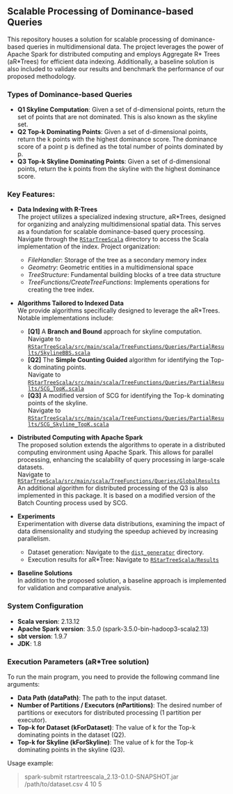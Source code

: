 ## Scalable Processing of Dominance-based Queries

This repository houses a solution for scalable processing of dominance-based queries in multidimensional data. 
The project leverages the power of Apache Spark for distributed computing and employs Aggregate R* Trees (aR*Trees) for efficient data indexing. 
Additionally, a baseline solution is also included to validate our results and benchmark the performance of our proposed methodology.


### Types of Dominance-based Queries
* __Q1 Skyline Computation__: Given a set of d-dimensional points, return the set of points that are not dominated. This is also
  known as the skyline set.
* __Q2 Top-k Dominating Points__: Given a set of d-dimensional points, return the k points with the highest dominance score. The
  dominance score of a point p is defined as the total number of points dominated by p.
* __Q3 Top-k Skyline Dominating Points__: Given a set of d-dimensional points, return the k points from the skyline with the highest dominance
  score.


### Key Features:

* __Data Indexing with R-Trees__<br> The project utilizes a specialized indexing structure, aR*Trees, designed for organizing and analyzing multidimensional spatial data. This serves as a foundation for scalable dominance-based query processing.
    <br> Navigate through the [```RStarTreeScala```](https://github.com/ChristinaK97/BigDataSpark/tree/dev_branch/RStarTreeScala) directory to access the Scala implementation of the index. Project organization:
    - *FileHandler*: Storage of the tree as a secondary memory index
    - *Geometry*: Geometric entities in a multidimensional space
    - *TreeStructure*: Fundamental building blocks of a tree data structure
    - *TreeFunctions/CreateTreeFunctions*: Implements operations for creating the tree index.


* __Algorithms Tailored to Indexed Data__<br> We provide algorithms specifically designed to leverage the aR*Trees. Notable implementations include:
  - __[Q1]__ A __Branch and Bound__ approach for skyline computation. <br>
    Navigate to [```RStarTreeScala/src/main/scala/TreeFunctions/Queries/PartialResults/SkylineBBS.scala```](https://github.com/ChristinaK97/BigDataSpark/blob/dev_branch/RStarTreeScala/src/main/scala/TreeFunctions/Queries/PartialResults/SkylineBBS.scala)
  - __[Q2]__ The __Simple Counting Guided__ algorithm for identifying the Top-k dominating points. <br>
    Navigate to [```RStarTreeScala/src/main/scala/TreeFunctions/Queries/PartialResults/SCG_TopK.scala```](https://github.com/ChristinaK97/BigDataSpark/blob/dev_branch/RStarTreeScala/src/main/scala/TreeFunctions/Queries/PartialResults/SCG_TopK.scala)
  - __[Q3]__ A modified version of SCG for identifying the Top-k dominating points of the skyline. <br>
    Navigate to [```RStarTreeScala/src/main/scala/TreeFunctions/Queries/PartialResults/SCG_Skyline_TopK.scala```](https://github.com/ChristinaK97/BigDataSpark/blob/dev_branch/RStarTreeScala/src/main/scala/TreeFunctions/Queries/PartialResults/SCG_Skyline_TopK.scala)


* __Distributed Computing with Apache Spark__<br> The proposed solution extends the algorithms to operate in a distributed computing environment using Apache Spark. This allows for parallel processing, enhancing the scalability of query processing in large-scale datasets.
    <br>Navigate to [```RStarTreeScala/src/main/scala/TreeFunctions/Queries/GlobalResults```](https://github.com/ChristinaK97/BigDataSpark/tree/dev_branch/RStarTreeScala/src/main/scala/TreeFunctions/Queries/GlobalResults)
    <br>An additional algorithm for distributed processing of the Q3 is also implemented in this package. 
    It is based on a modified version of the Batch Counting process used by SCG.  


* __Experiments__<br> Experimentation with diverse data distributions, examining the impact of data dimensionality and studying the speedup achieved by increasing parallelism.
  - Dataset generation: Navigate to the [```dist_generator```](https://github.com/ChristinaK97/BigDataSpark/tree/dev_branch/dist_generator) directory.
  - Execution results for aR*Tree: Navigate to [```RStarTreeScala/Results```](https://github.com/ChristinaK97/BigDataSpark/blob/dev_branch/RStarTreeScala/Results)


* __Baseline Solutions__<br> In addition to the proposed solution, a baseline approach is implemented for validation and comparative analysis.


### System Configuration

* __Scala version__: 2.13.12
* __Apache Spark version__: 3.5.0 (spark-3.5.0-bin-hadoop3-scala2.13)
* __sbt version__: 1.9.7
* __JDK__: 1.8

### Execution Parameters (aR*Tree solution)

To run the main program, you need to provide the following command line arguments:

- __Data Path (dataPath)__: The path to the input dataset.
- __Number of Partitions / Executors (nPartitions)__:  The desired number of partitions or executors for distributed processing (1 partition per executor).
- __Top-k for Dataset (kForDataset)__: The value of k for the Top-k dominating points in the dataset (Q2).
- __Top-k for Skyline (kForSkyline)__: The value of k for the Top-k dominating points in the skyline (Q3).

Usage example:
> spark-submit rstartreescala_2.13-0.1.0-SNAPSHOT.jar /path/to/dataset.csv 4 10 5

